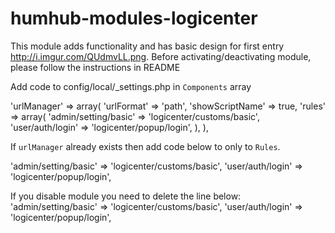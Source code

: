 # humhub-modules-logicenter

This module adds functionality and has basic design for first entry http://i.imgur.com/QUdmvLL.png. Before activating/deactivating module, please follow the instructions in  README

Add code to config/local/_settings.php in `Components` array 

'urlManager' => array(
    'urlFormat' => 'path',
    'showScriptName' => true,
    'rules' => array(
        'admin/setting/basic' => 'logicenter/customs/basic',
        'user/auth/login' => 'logicenter/popup/login',
    ),
),

If `urlManager` already exists then add code below to only to `Rules`. 

'admin/setting/basic' => 'logicenter/customs/basic',
'user/auth/login' => 'logicenter/popup/login',

If you disable module  you need to delete the line below:
'admin/setting/basic' => 'logicenter/customs/basic',
'user/auth/login' => 'logicenter/popup/login',